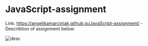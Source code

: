 # JavaScript-assignment
 
Link: https://angelikamarciniak.github.io/JavaScript-assignment/ - Describtion of assignment below:


![desc](https://user-images.githubusercontent.com/104442170/179781284-8a51f826-f962-48ff-9d60-67c87bf5ecf3.png)
